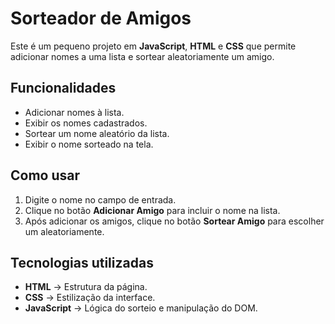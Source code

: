 # Sorteador de Amigos

Este é um pequeno projeto em **JavaScript**, **HTML** e **CSS** que permite adicionar nomes a uma lista e sortear aleatoriamente um amigo.

## Funcionalidades
- Adicionar nomes à lista.
- Exibir os nomes cadastrados.
- Sortear um nome aleatório da lista.
- Exibir o nome sorteado na tela.

## Como usar
1. Digite o nome no campo de entrada.
2. Clique no botão **Adicionar Amigo** para incluir o nome na lista.
3. Após adicionar os amigos, clique no botão **Sortear Amigo** para escolher um aleatoriamente.

## Tecnologias utilizadas
- **HTML** → Estrutura da página.
- **CSS** → Estilização da interface.
- **JavaScript** → Lógica do sorteio e manipulação do DOM.

